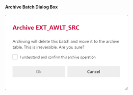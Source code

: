 #### Archive Batch Dialog Box  

![Archive Batch Dialog Box](images/bimlflex-app-dialog-archive-batch.png "Archive Batch Dialog Box")  